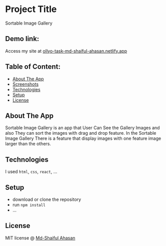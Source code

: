 # Project Title
Sortable Image Gallery
## Demo link:
Access my site at [ollyo-task-md-shaiful-ahasan.netlify.app](https://ollyo-task-md-shaiful-ahasan.netlify.app/)

## Table of Content:

- [About The App](#about-the-app)
- [Screenshots](#screenshots)
- [Technologies](#technologies)
- [Setup](#setup)
- [License](#license)

## About The App
Sortable Image Gallery is an app that User Can See the Gallery Images and also They can sort the images with drag and drop feature. In the Sortable Image Gallery There is a feature that display images with one feature image larger than the others.


## Technologies
I used `html`, `css`, `react`, ...

## Setup
- download or clone the repository
- run `npm install`
- ...


## License

MIT license @ [Md-Shaiful Ahasan](ehasanrobin.netlify.com)
